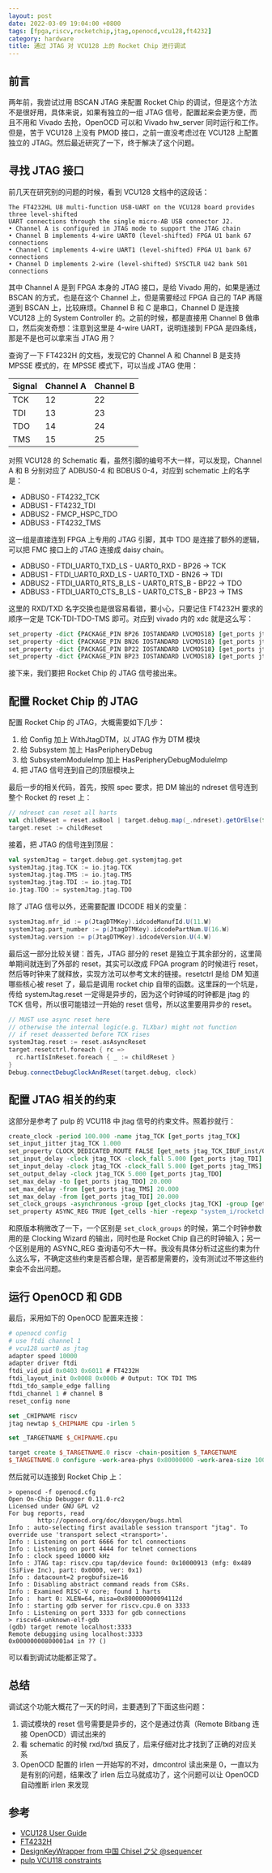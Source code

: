```yaml
---
layout: post
date: 2022-03-09 19:04:00 +0800
tags: [fpga,riscv,rocketchip,jtag,openocd,vcu128,ft4232]
category: hardware
title: 通过 JTAG 对 VCU128 上的 Rocket Chip 进行调试
---
```


## 前言

两年前，我尝试过用 BSCAN JTAG 来配置 Rocket Chip 的调试，但是这个方法不是很好用，具体来说，如果有独立的一组 JTAG 信号，配置起来会更方便，而且不用和 Vivado 去抢，OpenOCD 可以和 Vivado hw_server 同时运行和工作。但是，苦于 VCU128 上没有 PMOD 接口，之前一直没考虑过在 VCU128 上配置独立的 JTAG。然后最近研究了一下，终于解决了这个问题。

## 寻找 JTAG 接口

前几天在研究别的问题的时候，看到 VCU128 文档中的这段话：

    The FT4232HL U8 multi-function USB-UART on the VCU128 board provides three level-shifted
    UART connections through the single micro-AB USB connector J2.
    • Channel A is configured in JTAG mode to support the JTAG chain
    • Channel B implements 4-wire UART0 (level-shifted) FPGA U1 bank 67 connections
    • Channel C implements 4-wire UART1 (level-shifted) FPGA U1 bank 67 connections
    • Channel D implements 2-wire (level-shifted) SYSCTLR U42 bank 501 connections

其中 Channel A 是到 FPGA 本身的 JTAG 接口，是给 Vivado 用的，如果是通过 BSCAN 的方式，也是在这个 Channel 上，但是需要经过 FPGA 自己的 TAP 再隧道到 BSCAN 上，比较麻烦。Channel B 和 C 是串口，Channel D 是连接 VCU128 上的 System Controller 的。之前的时候，都是直接用 Channel B 做串口，然后突发奇想：注意到这里是 4-wire UART，说明连接到 FPGA 是四条线，那是不是也可以拿来当 JTAG 用？

查询了一下 FT4232H 的文档，发现它的 Channel A 和 Channel B 是支持 MPSSE 模式的，在 MPSSE 模式下，可以当成 JTAG 使用：

| Signal | Channel A | Channel B |
| ------ | --------- | --------- |
| TCK    | 12        | 22        |
| TDI    | 13        | 23        |
| TDO    | 14        | 24        |
| TMS    | 15        | 25        |

对照 VCU128 的 Schematic 看，虽然引脚的编号不大一样，可以发现，Channel A 和 B 分别对应了 ADBUS0-4 和 BDBUS 0-4，对应到 schematic 上的名字是：

- ADBUS0 - FT4232_TCK
- ADBUS1 - FT4232_TDI
- ADBUS2 - FMCP_HSPC_TDO
- ADBUS3 - FT4232_TMS

这一组是直接连到 FPGA 上专用的 JTAG 引脚，其中 TDO 是连接了额外的逻辑，可以把 FMC 接口上的 JTAG 连接成 daisy chain。

- ADBUS0 - FTDI_UART0_TXD_LS - UART0_RXD - BP26 -> TCK
- ADBUS1 - FTDI_UART0_RXD_LS - UART0_TXD - BN26 -> TDI
- ADBUS2 - FTDI_UART0_RTS_B_LS - UART0_RTS_B - BP22 -> TDO
- ADBUS3 - FTDI_UART0_CTS_B_LS - UART0_CTS_B - BP23 -> TMS

这里的 RXD/TXD 名字交换也是很容易看错，要小心，只要记住 FT4232H 要求的顺序一定是 TCK-TDI-TDO-TMS 即可。对应到 vivado 内的 xdc 就是这么写：

```tcl
set_property -dict {PACKAGE_PIN BP26 IOSTANDARD LVCMOS18} [get_ports jtag_TCK]
set_property -dict {PACKAGE_PIN BN26 IOSTANDARD LVCMOS18} [get_ports jtag_TDI]
set_property -dict {PACKAGE_PIN BP22 IOSTANDARD LVCMOS18} [get_ports jtag_TDO]
set_property -dict {PACKAGE_PIN BP23 IOSTANDARD LVCMOS18} [get_ports jtag_TMS]
```

接下来，我们要把 Rocket Chip 的 JTAG 信号接出来。

## 配置 Rocket Chip 的 JTAG

配置 Rocket Chip 的 JTAG，大概需要如下几步：

1. 给 Config 加上 WithJtagDTM，以 JTAG 作为 DTM 模块
2. 给 Subsystem 加上 HasPeripheryDebug
3. 给 SubsystemModuleImp 加上 HasPeripheryDebugModuleImp
4. 把 JTAG 信号连到自己的顶层模块上

最后一步的相关代码，首先，按照 spec 要求，把 DM 输出的 ndreset 信号连到整个 Rocket 的 reset 上：

```scala
// ndreset can reset all harts
val childReset = reset.asBool | target.debug.map(_.ndreset).getOrElse(false.B)
target.reset := childReset
```

接着，把 JTAG 的信号连到顶层：

```scala
val systemJtag = target.debug.get.systemjtag.get
systemJtag.jtag.TCK := io.jtag.TCK
systemJtag.jtag.TMS := io.jtag.TMS
systemJtag.jtag.TDI := io.jtag.TDI
io.jtag.TDO := systemJtag.jtag.TDO
```

除了 JTAG 信号以外，还需要配置 IDCODE 相关的变量：

```scala
systemJtag.mfr_id := p(JtagDTMKey).idcodeManufId.U(11.W)
systemJtag.part_number := p(JtagDTMKey).idcodePartNum.U(16.W)
systemJtag.version := p(JtagDTMKey).idcodeVersion.U(4.W)
```

最后这一部分比较关键：首先，JTAG 部分的 reset 是独立于其余部分的，这里简单期间就连到了外部的 reset，其实可以改成 FPGA program 的时候进行 reset，然后等时钟来了就释放，实现方法可以参考文末的链接。resetctrl 是给 DM 知道哪些核心被 reset 了，最后是调用 rocket chip 自带的函数。这里踩的一个坑是，传给 systemJtag.reset 一定得是异步的，因为这个时钟域的时钟都是 jtag 的 TCK 信号，所以很可能错过一开始的 reset 信号，所以这里要用异步的 reset。

```scala
// MUST use async reset here
// otherwise the internal logic(e.g. TLXbar) might not function
// if reset deasserted before TCK rises
systemJtag.reset := reset.asAsyncReset
target.resetctrl.foreach { rc =>
  rc.hartIsInReset.foreach { _ := childReset }
}
Debug.connectDebugClockAndReset(target.debug, clock)
```

## 配置 JTAG 相关的约束

这部分是参考了 pulp 的 VCU118 中 jtag 信号的约束文件。照着抄就行：

```tcl
create_clock -period 100.000 -name jtag_TCK [get_ports jtag_TCK]
set_input_jitter jtag_TCK 1.000
set_property CLOCK_DEDICATED_ROUTE FALSE [get_nets jtag_TCK_IBUF_inst/O]
set_input_delay -clock jtag_TCK -clock_fall 5.000 [get_ports jtag_TDI]
set_input_delay -clock jtag_TCK -clock_fall 5.000 [get_ports jtag_TMS]
set_output_delay -clock jtag_TCK 5.000 [get_ports jtag_TDO]
set_max_delay -to [get_ports jtag_TDO] 20.000
set_max_delay -from [get_ports jtag_TMS] 20.000
set_max_delay -from [get_ports jtag_TDI] 20.000
set_clock_groups -asynchronous -group [get_clocks jtag_TCK] -group [get_clocks -of_objects [get_pins system_i/clk_wiz_0/inst/mmcme4_adv_inst/CLKOUT1]]
set_property ASYNC_REG TRUE [get_cells -hier -regexp "system_i/rocketchip_wrapper_0/.*/cdc_reg_reg.*"]
```

和原版本稍微改了一下，一个区别是 `set_clock_groups` 的时候，第二个时钟参数用的是 Clocking Wizard 的输出，同时也是 Rocket Chip 自己的时钟输入；另一个区别是用的 ASYNC_REG 查询语句不大一样。我没有具体分析过这些约束为什么这么写，不确定这些约束是否都合理，是否都是需要的，没有测试过不带这些约束会不会出问题。

## 运行 OpenOCD 和 GDB

最后，采用如下的 OpenOCD 配置来连接：

```tcl
# openocd config
# use ftdi channel 1
# vcu128 uart0 as jtag
adapter speed 10000
adapter driver ftdi
ftdi_vid_pid 0x0403 0x6011 # FT4232H
ftdi_layout_init 0x0008 0x000b # Output: TCK TDI TMS
ftdi_tdo_sample_edge falling
ftdi_channel 1 # channel B
reset_config none

set _CHIPNAME riscv
jtag newtap $_CHIPNAME cpu -irlen 5

set _TARGETNAME $_CHIPNAME.cpu

target create $_TARGETNAME.0 riscv -chain-position $_TARGETNAME
$_TARGETNAME.0 configure -work-area-phys 0x80000000 -work-area-size 10000 -work-area-backup 1
```

然后就可以连接到 Rocket Chip 上：

```shell
> openocd -f openocd.cfg
Open On-Chip Debugger 0.11.0-rc2
Licensed under GNU GPL v2
For bug reports, read
        http://openocd.org/doc/doxygen/bugs.html
Info : auto-selecting first available session transport "jtag". To override use 'transport select <transport>'.
Info : Listening on port 6666 for tcl connections
Info : Listening on port 4444 for telnet connections
Info : clock speed 10000 kHz
Info : JTAG tap: riscv.cpu tap/device found: 0x10000913 (mfg: 0x489 (SiFive Inc), part: 0x0000, ver: 0x1)
Info : datacount=2 progbufsize=16
Info : Disabling abstract command reads from CSRs.
Info : Examined RISC-V core; found 1 harts
Info :  hart 0: XLEN=64, misa=0x800000000094112d
Info : starting gdb server for riscv.cpu.0 on 3333
Info : Listening on port 3333 for gdb connections
> riscv64-unknown-elf-gdb
(gdb) target remote localhost:3333
Remote debugging using localhost:3333
0x00000000800001a4 in ?? ()
```

可以看到调试功能都正常了。

## 总结

调试这个功能大概花了一天的时间，主要遇到了下面这些问题：

1. 调试模块的 reset 信号需要是异步的，这个是通过仿真（Remote Bitbang 连接 OpenOCD）调试出来的
2. 看 schematic 的时候 rxd/txd 搞反了，后来仔细对比才找到了正确的对应关系
3. OpenOCD 配置的 irlen 一开始写的不对，dmcontrol 读出来是 0，一直以为是有别的问题，结果改了 irlen 后立马就成功了，这个问题可以让 OpenOCD 自动推断 irlen 来发现

## 参考

- [VCU128 User Guide](https://www.xilinx.com/support/documentation/boards_and_kits/vcu128/ug1302-vcu128-eval-bd.pdf)
- [FT4232H](https://ftdichip.com/wp-content/uploads/2020/08/DS_FT4232H.pdf)
- [DesignKeyWrapper from 中国 Chisel 之父 @sequencer](https://github.com/sequencer/rocket-doc/blob/e55f7af549c5859b3c8f5a52c81c4c802153ed60/sanitytests/vcu118/src/DesignKeyWrapper.scala)
- [pulp VCU118 constraints](https://github.com/pulp-platform/pulp/blob/770b4e1d69baf7daceaadcb301ba7212a4310577/fpga/pulp-vcu118/constraints/vcu118.xdc)